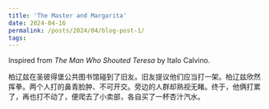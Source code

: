```yaml
---
title: 'The Master and Margarita'
date: 2024-04-16
permalink: /posts/2024/04/blog-post-1/
tags:
---
```


Inspired from *The Man Who Shouted Teresa* by Italo Calvino.

柏辽兹在圣彼得堡公共图书馆碰到了旧友。旧友提议他们应当打一架。柏辽兹欣然挥拳。两个人打的鼻青脸肿、不可开交。旁边的人群却熟视无睹。终于，他俩打累了，再也打不动了，便爬去了小卖部，各自买了一杯杏汁汽水。
